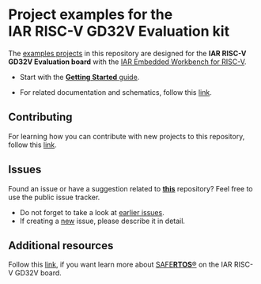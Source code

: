 # Project examples for the<br> IAR RISC-V GD32V Evaluation kit

The [examples projects](Examples) in this repository are designed for the __IAR RISC-V GD32V Evaluation board__  with the [IAR Embedded Workbench for RISC-V][ewriscv-url].

- Start with the [__Getting Started__ guide](docs/getting-started.md).

- For related documentation and schematics, follow this [link](docs).

## Contributing
For learning how you can contribute with new projects to this repository, follow this [link](contributions).

## Issues
Found an issue or have a suggestion related to [__this__][url-repo] repository? Feel free to use the public issue tracker.
- Do not forget to take a look at [earlier issues][url-repo-issue-old].
- If creating a [new][url-repo-issue-new] issue, please describe it in detail.

## Additional resources
Follow this [link](docs/safertos.md), if you want learn more about [SAFE**RTOS**®](docs/safertos.md) on the IAR RISC-V GD32V board.

<!-- links -->
[ewriscv-url]:        https://iar.com/riscv
[url-repo]:           https://github.com/iarsystems/iar-risc-v-gd32v-eval
[url-repo-issue-new]: https://github.com/iarsystems/iar-risc-v-gd32v-eval/issues/new
[url-repo-issue-old]: https://github.com/iarsystems/iar-risc-v-gd32v-eval/issues?q=is%3Aissue+is%3Aopen%7Cclosed
